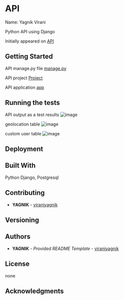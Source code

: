 # API
  Name: Yagnik Virani
  

Python API using Django

Initially appeared on
[API](https://github.com/viraniyagnik/API)



## Getting Started

API manage.py file
[manage.py](https://github.com/viraniyagnik/API/blob/main/manage.py)


API project
[Project](https://github.com/viraniyagnik/API/tree/main/project)

API application
[app](https://github.com/viraniyagnik/API/tree/main/project/app)



## Running the tests
API output as a test results
![image](https://user-images.githubusercontent.com/77527826/170766697-3148705c-acba-4cbc-98db-a9750f4cd54f.png)

geolocation table
![image](https://user-images.githubusercontent.com/77527826/170767201-043ee753-68fc-4ce1-9028-239cbdcf1395.png)

custom user table
![image](https://user-images.githubusercontent.com/77527826/170767363-00a8479e-2616-4d7b-ba4a-b906d680d484.png)


## Deployment


## Built With
Python Django, Postgresql


## Contributing
 - **YAGNIK** -
    [viraniyagnik](https://github.com/viraniyagnik)


## Versioning



## Authors

  - **YAGNIK** - *Provided README Template* -
    [viraniyagnik](https://github.com/viraniyagnik)



## License

none

## Acknowledgments
